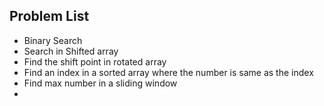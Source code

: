 ## Problem List

- Binary Search
- Search in Shifted array
- Find the shift point in rotated array
- Find an index in a sorted array where the number is same as the index
- Find max number in a sliding window
- 